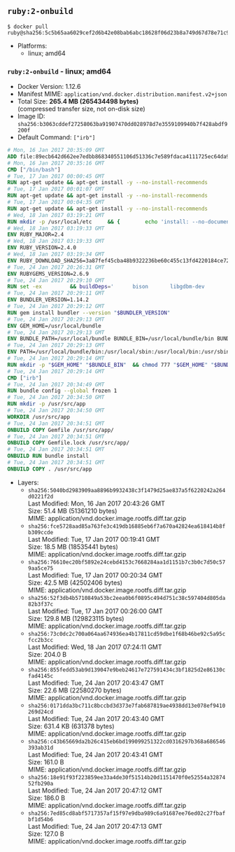 ## `ruby:2-onbuild`

```console
$ docker pull ruby@sha256:5c5b65aa6029cef2d6b42e08bab6abc18628f06d23b8a749d67d78e71c98915d
```

-	Platforms:
	-	linux; amd64

### `ruby:2-onbuild` - linux; amd64

-	Docker Version: 1.12.6
-	Manifest MIME: `application/vnd.docker.distribution.manifest.v2+json`
-	Total Size: **265.4 MB (265434498 bytes)**  
	(compressed transfer size, not on-disk size)
-	Image ID: `sha256:b3063cddef27258063ba91907470dd028978d7e3559109940b7f428abdf9200f`
-	Default Command: `["irb"]`

```dockerfile
# Mon, 16 Jan 2017 20:35:09 GMT
ADD file:89ecb642d662ee7edbb868340551106d51336c7e589fdaca4111725ec64da957 in / 
# Mon, 16 Jan 2017 20:35:16 GMT
CMD ["/bin/bash"]
# Tue, 17 Jan 2017 00:00:45 GMT
RUN apt-get update && apt-get install -y --no-install-recommends 		ca-certificates 		curl 		wget 	&& rm -rf /var/lib/apt/lists/*
# Tue, 17 Jan 2017 00:01:07 GMT
RUN apt-get update && apt-get install -y --no-install-recommends 		bzr 		git 		mercurial 		openssh-client 		subversion 				procps 	&& rm -rf /var/lib/apt/lists/*
# Tue, 17 Jan 2017 00:04:35 GMT
RUN apt-get update && apt-get install -y --no-install-recommends 		autoconf 		automake 		bzip2 		file 		g++ 		gcc 		imagemagick 		libbz2-dev 		libc6-dev 		libcurl4-openssl-dev 		libdb-dev 		libevent-dev 		libffi-dev 		libgdbm-dev 		libgeoip-dev 		libglib2.0-dev 		libjpeg-dev 		libkrb5-dev 		liblzma-dev 		libmagickcore-dev 		libmagickwand-dev 		libmysqlclient-dev 		libncurses-dev 		libpng-dev 		libpq-dev 		libreadline-dev 		libsqlite3-dev 		libssl-dev 		libtool 		libwebp-dev 		libxml2-dev 		libxslt-dev 		libyaml-dev 		make 		patch 		xz-utils 		zlib1g-dev 	&& rm -rf /var/lib/apt/lists/*
# Wed, 18 Jan 2017 03:19:21 GMT
RUN mkdir -p /usr/local/etc 	&& { 		echo 'install: --no-document'; 		echo 'update: --no-document'; 	} >> /usr/local/etc/gemrc
# Wed, 18 Jan 2017 03:19:33 GMT
ENV RUBY_MAJOR=2.4
# Wed, 18 Jan 2017 03:19:33 GMT
ENV RUBY_VERSION=2.4.0
# Wed, 18 Jan 2017 03:19:34 GMT
ENV RUBY_DOWNLOAD_SHA256=3a87fef45cba48b9322236be60c455c13fd4220184ce7287600361319bb63690
# Tue, 24 Jan 2017 20:26:31 GMT
ENV RUBYGEMS_VERSION=2.6.9
# Tue, 24 Jan 2017 20:29:10 GMT
RUN set -ex 		&& buildDeps=' 		bison 		libgdbm-dev 		ruby 	' 	&& apt-get update 	&& apt-get install -y --no-install-recommends $buildDeps 	&& rm -rf /var/lib/apt/lists/* 		&& wget -O ruby.tar.xz "https://cache.ruby-lang.org/pub/ruby/${RUBY_MAJOR%-rc}/ruby-$RUBY_VERSION.tar.xz" 	&& echo "$RUBY_DOWNLOAD_SHA256 *ruby.tar.xz" | sha256sum -c - 		&& mkdir -p /usr/src/ruby 	&& tar -xJf ruby.tar.xz -C /usr/src/ruby --strip-components=1 	&& rm ruby.tar.xz 		&& cd /usr/src/ruby 		&& { 		echo '#define ENABLE_PATH_CHECK 0'; 		echo; 		cat file.c; 	} > file.c.new 	&& mv file.c.new file.c 		&& autoconf 	&& ./configure --disable-install-doc --enable-shared 	&& make -j"$(nproc)" 	&& make install 		&& apt-get purge -y --auto-remove $buildDeps 	&& cd / 	&& rm -r /usr/src/ruby 		&& gem update --system "$RUBYGEMS_VERSION"
# Tue, 24 Jan 2017 20:29:11 GMT
ENV BUNDLER_VERSION=1.14.2
# Tue, 24 Jan 2017 20:29:12 GMT
RUN gem install bundler --version "$BUNDLER_VERSION"
# Tue, 24 Jan 2017 20:29:13 GMT
ENV GEM_HOME=/usr/local/bundle
# Tue, 24 Jan 2017 20:29:13 GMT
ENV BUNDLE_PATH=/usr/local/bundle BUNDLE_BIN=/usr/local/bundle/bin BUNDLE_SILENCE_ROOT_WARNING=1 BUNDLE_APP_CONFIG=/usr/local/bundle
# Tue, 24 Jan 2017 20:29:13 GMT
ENV PATH=/usr/local/bundle/bin:/usr/local/sbin:/usr/local/bin:/usr/sbin:/usr/bin:/sbin:/bin
# Tue, 24 Jan 2017 20:29:14 GMT
RUN mkdir -p "$GEM_HOME" "$BUNDLE_BIN" 	&& chmod 777 "$GEM_HOME" "$BUNDLE_BIN"
# Tue, 24 Jan 2017 20:29:14 GMT
CMD ["irb"]
# Tue, 24 Jan 2017 20:34:49 GMT
RUN bundle config --global frozen 1
# Tue, 24 Jan 2017 20:34:50 GMT
RUN mkdir -p /usr/src/app
# Tue, 24 Jan 2017 20:34:50 GMT
WORKDIR /usr/src/app
# Tue, 24 Jan 2017 20:34:51 GMT
ONBUILD COPY Gemfile /usr/src/app/
# Tue, 24 Jan 2017 20:34:51 GMT
ONBUILD COPY Gemfile.lock /usr/src/app/
# Tue, 24 Jan 2017 20:34:51 GMT
ONBUILD RUN bundle install
# Tue, 24 Jan 2017 20:34:51 GMT
ONBUILD COPY . /usr/src/app
```

-	Layers:
	-	`sha256:5040bd2983909aa8896b9932438c3f1479d25ae837a5f6220242a264d0221f2d`  
		Last Modified: Mon, 16 Jan 2017 20:43:26 GMT  
		Size: 51.4 MB (51361210 bytes)  
		MIME: application/vnd.docker.image.rootfs.diff.tar.gzip
	-	`sha256:fce5728aad85a763fe3c419db16885eb6f7a670a42824ea618414b8fb309ccde`  
		Last Modified: Tue, 17 Jan 2017 00:19:41 GMT  
		Size: 18.5 MB (18535441 bytes)  
		MIME: application/vnd.docker.image.rootfs.diff.tar.gzip
	-	`sha256:76610ec20bf5892e24cebd4153c7668284aa1d1151b7c3b0c7d50c579aa5ce75`  
		Last Modified: Tue, 17 Jan 2017 00:20:34 GMT  
		Size: 42.5 MB (42502406 bytes)  
		MIME: application/vnd.docker.image.rootfs.diff.tar.gzip
	-	`sha256:52f3db4b5710849a53bc2eea0b6f0895c494d751c38c597404d805da82b3f37c`  
		Last Modified: Tue, 17 Jan 2017 00:26:00 GMT  
		Size: 129.8 MB (129823115 bytes)  
		MIME: application/vnd.docker.image.rootfs.diff.tar.gzip
	-	`sha256:73c0dc2c700a064aa674936ea4b17811cd59dbe1f68b46be92c5a95cfcc2b3cc`  
		Last Modified: Wed, 18 Jan 2017 07:24:11 GMT  
		Size: 204.0 B  
		MIME: application/vnd.docker.image.rootfs.diff.tar.gzip
	-	`sha256:855fedd53ab9d139047e9beb24617e727591434c3bf1825d2e86130cfad4145c`  
		Last Modified: Tue, 24 Jan 2017 20:43:47 GMT  
		Size: 22.6 MB (22580270 bytes)  
		MIME: application/vnd.docker.image.rootfs.diff.tar.gzip
	-	`sha256:0171dda3bc711c8bccbd3d373e7fab687819ae4938dd13e078ef9410269d24cd`  
		Last Modified: Tue, 24 Jan 2017 20:43:40 GMT  
		Size: 631.4 KB (631378 bytes)  
		MIME: application/vnd.docker.image.rootfs.diff.tar.gzip
	-	`sha256:c43b65669da2b26c415eb6bd199099251322cd0316297b368a686546393ab31d`  
		Last Modified: Tue, 24 Jan 2017 20:43:41 GMT  
		Size: 161.0 B  
		MIME: application/vnd.docker.image.rootfs.diff.tar.gzip
	-	`sha256:18e91f93f223859ee33a4de30f51514b20d1151470f0e52554a3287452fb290a`  
		Last Modified: Tue, 24 Jan 2017 20:47:12 GMT  
		Size: 186.0 B  
		MIME: application/vnd.docker.image.rootfs.diff.tar.gzip
	-	`sha256:7ed85cd8abf5717357af15f97e9dba989c6a91687ee76ed02c27fbafbf1d54b6`  
		Last Modified: Tue, 24 Jan 2017 20:47:13 GMT  
		Size: 127.0 B  
		MIME: application/vnd.docker.image.rootfs.diff.tar.gzip
